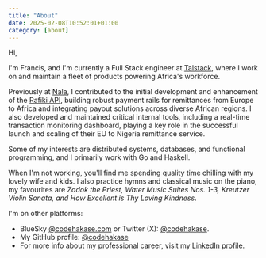 ```yaml
---
title: "About"
date: 2025-02-08T10:52:01+01:00
category: [about]
---
```


Hi,

I'm Francis, and I'm currently a Full Stack engineer at [Talstack](https://talstack.com?ref=codehakase.com), where I work on and maintain a fleet of products powering Africa's workforce.

Previously at [Nala](https://nala.com?ref=codehakase.com), I contributed to the initial development and enhancement of the [Rafiki API](https://rafiki.com?ref=codehakase.com), building robust payment rails for remittances from Europe to Africa and integrating payout solutions across diverse African regions. I also developed and maintained critical internal tools, including a real-time transaction monitoring dashboard, playing a key role in the successful launch and scaling of their EU to Nigeria remittance service.

Some of my interests are distributed systems, databases, and functional programming, and I primarily work with Go and Haskell. 

When I'm not working, you'll find me spending quality time chilling with my lovely wife and kids. I also practice hymns and classical music on the piano, my favourites are *Zadok the Priest, Water Music Suites Nos. 1-3, Kreutzer Violin Sonata, and How Excellent is Thy Loving Kindness*. 

I'm on other platforms:
- BlueSky [@codehakase.com](https://bsky.app/profile/codehakase.com?ref=codehakase.com) or Twitter (X): [@codehakase](https://x.com/codehakase?ref=codehakase).
- My GitHub profile: [@codehakase](https://github.com/codehakase?ref=codehakase.com)
- For more info about my professional career, visit my [LinkedIn profile](https://linkedin.com/in/codehakase?ref=codehakase.com).

